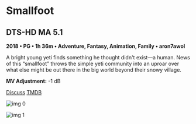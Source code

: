 # Smallfoot

## DTS-HD MA 5.1

**2018 • PG • 1h 36m • Adventure, Fantasy, Animation, Family • aron7awol**

A bright young yeti finds something he thought didn't exist—a human. News of this “smallfoot” throws the simple yeti community into an uproar over what else might be out there in the big world beyond their snowy village.

**MV Adjustment:** -1 dB

[Discuss](https://www.avsforum.com/threads/bass-eq-for-filtered-movies.2995212/post-57241326)  [TMDB](446894)

![img 0](https://i.imgur.com/DNNKNYY.jpg)

![img 1](https://i.imgur.com/xmFuqKJ.jpg)

